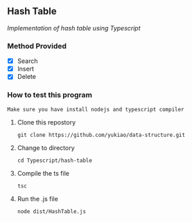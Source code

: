 ## Hash Table

_Implementation of hash table using Typescript_

### Method Provided

- [x] Search
- [x] Insert
- [x] Delete

### How to test this program

    Make sure you have install nodejs and typescript compiler

1. Clone this repostory
   ```
   git clone https://github.com/yukiao/data-structure.git
   ```
2. Change to directory
   ```
   cd Typescript/hash-table
   ```
3. Compile the ts file
   ```
   tsc
   ```
4. Run the .js file
   ```
   node dist/HashTable.js
   ```
